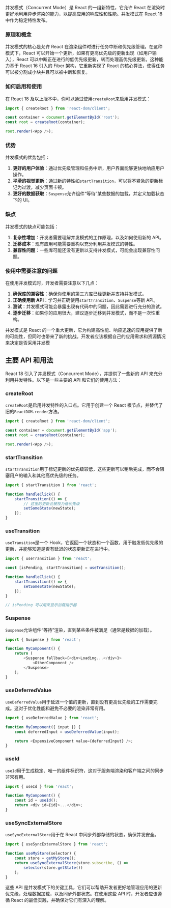 并发模式（Concurrent Mode）是 React 的一组新特性，它允许 React 在渲染时更好地利用异步渲染的能力，以提高应用的响应性和性能。并发模式在 React 18 中作为稳定特性发布。

### 原理和概念

并发模式的核心是允许 React 在渲染组件时进行任务中断和优先级管理。在这种模式下，React 可以开始一个更新，如果有更高优先级的更新出现（如用户输入），React 可以中断正在进行的低优先级更新，转而处理高优先级更新。这种能力基于 React 16 引入的 Fiber 架构，它重新实现了 React 的核心算法，使得任务可以被分割成小块并且可以被中断和恢复。

### 如何启用和使用

在 React 18 及以上版本中，你可以通过使用`createRoot`来启用并发模式：

```javascript
import { createRoot } from 'react-dom/client';

const container = document.getElementById('root');
const root = createRoot(container);

root.render(<App />);
```

### 优势

并发模式的优势包括：

1. **更好的用户体验**：通过优先级管理和任务中断，用户界面能够更快地响应用户操作。
2. **平滑的视觉更新**：通过新的特性如`startTransition`，可以将不紧急的更新标记为过渡，减少页面卡顿。
3. **更好的数据获取**：`Suspense`允许组件“等待”某些数据的加载，并定义加载状态下的 UI。

### 缺点

并发模式的缺点可能包括：

1. **复杂性增加**：开发者需要理解并发模式的工作原理，以及如何使用新的 API。
2. **迁移成本**：现有应用可能需要重构以充分利用并发模式的特性。
3. **兼容性问题**：一些库可能还没有更新以支持并发模式，可能会出现兼容性问题。

### 使用中需要注意的问题

在使用并发模式时，开发者需要注意以下几点：

1. **确保库的兼容性**：确保你使用的第三方库已经更新并支持并发模式。
2. **正确使用新 API**：学习并正确使用`startTransition`、`Suspense`等新 API。
3. **测试**：并发模式可能会暴露出现有代码中的问题，因此需要进行充分的测试。
4. **逐步迁移**：如果你的应用很大，建议逐步迁移到并发模式，而不是一次性重构。

并发模式是 React 的一个重大更新，它为构建高性能、响应迅速的应用提供了新的可能性，但同时也带来了新的挑战。开发者应该根据自己的应用需求和资源情况来决定是否采用并发模

## 主要 API 和用法

React 18 引入了并发模式（Concurrent Mode），并提供了一些新的 API 来充分利用并发特性。以下是一些主要的 API 和它们的使用方法：

### createRoot

`createRoot`是启用并发特性的入口点。它用于创建一个 React 根节点，并替代了旧的`ReactDOM.render`方法。

```javascript
import { createRoot } from 'react-dom/client';

const container = document.getElementById('app');
const root = createRoot(container);

root.render(<App />);
```

### startTransition

`startTransition`用于标记更新的优先级较低，这些更新可以稍后完成，而不会阻塞用户的输入和其他高优先级的任务。

```javascript
import { startTransition } from 'react';

function handleClick() {
    startTransition(() => {
        // 这里的更新会被视为低优先级
        setSomeState(newState);
    });
}
```

### useTransition

`useTransition`是一个 Hook，它返回一个状态和一个函数，用于触发低优先级的更新，并能够知道是否有延迟的状态更新正在进行中。

```javascript
import { useTransition } from 'react';

const [isPending, startTransition] = useTransition();

function handleClick() {
    startTransition(() => {
        setSomeState(newState);
    });
}

// isPending 可以用来显示加载指示器
```

### Suspense

`Suspense`允许组件“等待”渲染，直到某些条件被满足（通常是数据的加载）。

```javascript
import { Suspense } from 'react';

function MyComponent() {
    return (
        <Suspense fallback={<div>Loading...</div>}>
            <OtherComponent />
        </Suspense>
    );
}
```

### useDeferredValue

`useDeferredValue`用于延迟一个值的更新，直到没有更高优先级的工作需要完成。这对于优化性能和避免不必要的渲染非常有用。

```javascript
import { useDeferredValue } from 'react';

function MyComponent({ input }) {
    const deferredInput = useDeferredValue(input);

    return <ExpensiveComponent value={deferredInput} />;
}
```

### useId

`useId`用于生成稳定、唯一的组件标识符，这对于服务端渲染和客户端之间的同步非常有用。

```javascript
import { useId } from 'react';

function MyComponent() {
    const id = useId();
    return <div id={id}>...</div>;
}
```

### useSyncExternalStore

`useSyncExternalStore`用于在 React 中同步外部存储的状态，确保并发安全。

```javascript
import { useSyncExternalStore } from 'react';

function useMyStore(selector) {
    const store = getMyStore();
    return useSyncExternalStore(store.subscribe, () =>
        selector(store.getState())
    );
}
```

这些 API 是并发模式下的关键工具，它们可以帮助开发者更好地管理应用的更新优先级，处理数据加载，以及同步外部状态。在使用这些 API 时，开发者应该遵循 React 的最佳实践，并确保对它们有深入的理解。
